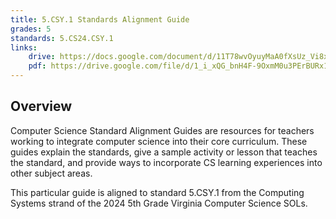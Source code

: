 ```yaml
---
title: 5.CSY.1 Standards Alignment Guide
grades: 5
standards: 5.CS24.CSY.1
links:
    drive: https://docs.google.com/document/d/11T78wvOyuyMaA0fXsUz_Vi8xLcpv28avF8JLFXCEqb0/edit?usp=drive_link
    pdf: https://drive.google.com/file/d/1_i_xQG_bnH4F-9OxmM0u3PErBURx19jt/view?usp=drive_link
---
```


## Overview

Computer Science Standard Alignment Guides are resources for teachers working to integrate computer science into their core curriculum. These guides explain the standards, give a sample activity or lesson that teaches the standard, and provide ways to incorporate CS learning experiences into other subject areas. 

This particular guide is aligned to standard 5.CSY.1 from the Computing Systems strand of the 2024 5th Grade Virginia Computer Science SOLs.